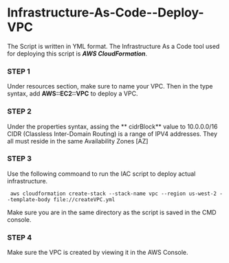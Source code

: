 # Infrastructure-As-Code--Deploy-VPC
The Script is written in YML format. The Infrastructure As a Code tool used for deploying this script is ***AWS CloudFormation***. 

### STEP 1 ###

Under resources section, make sure to name your VPC. Then in the type syntax, add **AWS::EC2::VPC** to deploy a VPC. 

### STEP 2 ###

Under the properties syntax, assing the ** cidrBlock** value to 10.0.0.0/16
CIDR (Classless Inter-Domain Routing) is a range of IPV4 addresses. They all must reside in the same Availability Zones [AZ]

### STEP 3 ###

Use the following commoand to run the IAC script to deploy actual infrastructure. 
```
 aws cloudformation create-stack --stack-name vpc --region us-west-2 --template-body file://createVPC.yml
```
Make sure you are in the same directory as the script is saved in the CMD console. 

### STEP 4 ###

Make sure the VPC is created by viewing it in the AWS Console. 

